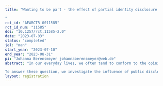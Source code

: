 ```yaml
---
title: "Wanting to be part - the effect of partial identity disclosure on conforming behavior
"
rct_id: "AEARCTR-0011585"
rct_id_num: "11585"
doi: "10.1257/rct.11585-2.0"
date: "2023-07-03"
status: "completed"
jel: "nan"
start_year: "2023-07-10"
end_year: "2023-08-31"
pi: "Johanna Berensmeyer johannaberensmeyer@web.de"
abstract: "In our everyday lives, we often tend to conform to the opinions and decisions of others. A potential reason may be that we are afraid of how we will be perceived by others if we make a decision contrary to the majority and no longer be seen as part of the community. Are we more inclined to agree with the decision of others when our own decision can be associated to us? 
To answer these question, we investigate the influence of public disclosure and identity revelation of one's own decision on conformity behavior. We conduct a lab experiment to explore whether individuals are more prone to follow the decisions of others when their own choices are subsequently made public."
layout: registration
---
```


